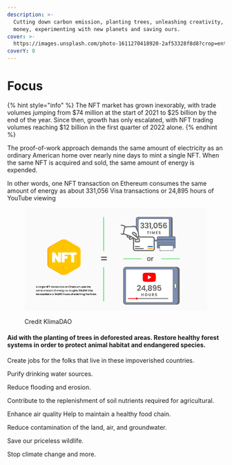 ```yaml
---
description: >-
  Cutting down carbon emission, planting trees, unleashing creativity, making
  money, experimenting with new planets and saving ours.
cover: >-
  https://images.unsplash.com/photo-1611270418920-2af53328f8d8?crop=entropy&cs=tinysrgb&fm=jpg&ixid=MnwxOTcwMjR8MHwxfHNlYXJjaHw1fHxDYXJib24lMjBlbWlzc2lvbnxlbnwwfHx8fDE2NzMwOTQyNDk&ixlib=rb-4.0.3&q=80
coverY: 0
---
```


# Focus



{% hint style="info" %}
The NFT market has grown inexorably, with trade volumes jumping from $74 million at the start of 2021 to $25 billion by the end of the year. Since then, growth has only escalated, with NFT trading volumes reaching $12 billion in the first quarter of 2022 alone.
{% endhint %}

The proof-of-work approach demands the same amount of electricity as an ordinary American home over nearly nine days to mint a single NFT. When the same NFT is acquired and sold, the same amount of energy is expended.&#x20;

In other words, one NFT transaction on Ethereum consumes the same amount of energy as about 331,056 Visa transactions or 24,895 hours of YouTube viewing

<figure><img src="../../.gitbook/assets/8D15C493-88D6-49CD-B23E-A07EA6DA304C (1) (2).png" alt=""><figcaption><p>Credit KlimaDAO</p></figcaption></figure>

#### Aid with the planting of trees in deforested areas. Restore healthy forest systems in order to protect animal habitat and endangered species.&#x20;

Create jobs for the folks that live in these impoverished countries.&#x20;

Purify drinking water sources.

Reduce flooding and erosion.&#x20;

Contribute to the replenishment of soil nutrients required for agricultural.

Enhance air quality Help to maintain a healthy food chain.

Reduce contamination of the land, air, and groundwater.

Save our priceless wildlife.&#x20;

Stop climate change and more.&#x20;



<figure><img src="https://images.unsplash.com/photo-1421789665209-c9b2a435e3dc?crop=entropy&#x26;cs=tinysrgb&#x26;fm=jpg&#x26;ixid=MnwxOTcwMjR8MHwxfHNlYXJjaHw0fHxQbGFudCUyMHRyZWVzfGVufDB8fHx8MTY3MzA1OTMxMg&#x26;ixlib=rb-4.0.3&#x26;q=80" alt=""><figcaption></figcaption></figure>
